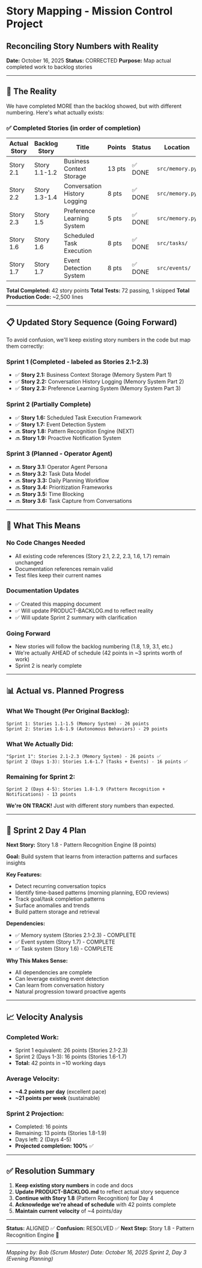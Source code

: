 # Story Mapping - Mission Control Project
## Reconciling Story Numbers with Reality

**Date:** October 16, 2025
**Status:** CORRECTED
**Purpose:** Map actual completed work to backlog stories

---

## 🎯 The Reality

We have completed MORE than the backlog showed, but with different numbering. Here's what actually exists:

### ✅ Completed Stories (in order of completion)

| Actual Story | Backlog Story | Title | Points | Status | Location |
|--------------|---------------|-------|--------|--------|----------|
| Story 2.1 | Story 1.1-1.2 | Business Context Storage | 13 pts | ✅ DONE | `src/memory.py` |
| Story 2.2 | Story 1.3-1.4 | Conversation History Logging | 8 pts | ✅ DONE | `src/memory.py` |
| Story 2.3 | Story 1.5 | Preference Learning System | 5 pts | ✅ DONE | `src/memory.py` |
| Story 1.6 | Story 1.6 | Scheduled Task Execution | 8 pts | ✅ DONE | `src/tasks/` |
| Story 1.7 | Story 1.7 | Event Detection System | 8 pts | ✅ DONE | `src/events/` |

**Total Completed:** 42 story points
**Total Tests:** 72 passing, 1 skipped
**Total Production Code:** ~2,500 lines

---

## 📋 Updated Story Sequence (Going Forward)

To avoid confusion, we'll keep existing story numbers in the code but map them correctly:

### Sprint 1 (Completed - labeled as Stories 2.1-2.3)
- ✅ **Story 2.1:** Business Context Storage (Memory System Part 1)
- ✅ **Story 2.2:** Conversation History Logging (Memory System Part 2)
- ✅ **Story 2.3:** Preference Learning System (Memory System Part 3)

### Sprint 2 (Partially Complete)
- ✅ **Story 1.6:** Scheduled Task Execution Framework
- ✅ **Story 1.7:** Event Detection System
- 🔜 **Story 1.8:** Pattern Recognition Engine (NEXT)
- 🔜 **Story 1.9:** Proactive Notification System

### Sprint 3 (Planned - Operator Agent)
- 🔜 **Story 3.1:** Operator Agent Persona
- 🔜 **Story 3.2:** Task Data Model
- 🔜 **Story 3.3:** Daily Planning Workflow
- 🔜 **Story 3.4:** Prioritization Frameworks
- 🔜 **Story 3.5:** Time Blocking
- 🔜 **Story 3.6:** Task Capture from Conversations

---

## 🔄 What This Means

### No Code Changes Needed
- All existing code references (Story 2.1, 2.2, 2.3, 1.6, 1.7) remain unchanged
- Documentation references remain valid
- Test files keep their current names

### Documentation Updates
- ✅ Created this mapping document
- ✅ Will update PRODUCT-BACKLOG.md to reflect reality
- ✅ Will update Sprint 2 summary with clarification

### Going Forward
- New stories will follow the backlog numbering (1.8, 1.9, 3.1, etc.)
- We're actually AHEAD of schedule (42 points in ~3 sprints worth of work)
- Sprint 2 is nearly complete

---

## 📊 Actual vs. Planned Progress

### What We Thought (Per Original Backlog):
```
Sprint 1: Stories 1.1-1.5 (Memory System) - 26 points
Sprint 2: Stories 1.6-1.9 (Autonomous Behaviors) - 29 points
```

### What We Actually Did:
```
"Sprint 1": Stories 2.1-2.3 (Memory System) - 26 points ✅
Sprint 2 (Days 1-3): Stories 1.6-1.7 (Tasks + Events) - 16 points ✅
```

### Remaining for Sprint 2:
```
Sprint 2 (Days 4-5): Stories 1.8-1.9 (Pattern Recognition + Notifications) - 13 points
```

**We're ON TRACK!** Just with different story numbers than expected.

---

## 🎯 Sprint 2 Day 4 Plan

**Next Story:** Story 1.8 - Pattern Recognition Engine (8 points)

**Goal:** Build system that learns from interaction patterns and surfaces insights

**Key Features:**
- Detect recurring conversation topics
- Identify time-based patterns (morning planning, EOD reviews)
- Track goal/task completion patterns
- Surface anomalies and trends
- Build pattern storage and retrieval

**Dependencies:**
- ✅ Memory system (Stories 2.1-2.3) - COMPLETE
- ✅ Event system (Story 1.7) - COMPLETE
- ✅ Task system (Story 1.6) - COMPLETE

**Why This Makes Sense:**
- All dependencies are complete
- Can leverage existing event detection
- Can learn from conversation history
- Natural progression toward proactive agents

---

## 📈 Velocity Analysis

### Completed Work:
- Sprint 1 equivalent: 26 points (Stories 2.1-2.3)
- Sprint 2 (Days 1-3): 16 points (Stories 1.6-1.7)
- **Total:** 42 points in ~10 working days

### Average Velocity:
- **~4.2 points per day** (excellent pace)
- **~21 points per week** (sustainable)

### Sprint 2 Projection:
- Completed: 16 points
- Remaining: 13 points (Stories 1.8-1.9)
- Days left: 2 (Days 4-5)
- **Projected completion: 100%** ✅

---

## ✅ Resolution Summary

1. **Keep existing story numbers** in code and docs
2. **Update PRODUCT-BACKLOG.md** to reflect actual story sequence
3. **Continue with Story 1.8** (Pattern Recognition) for Day 4
4. **Acknowledge we're ahead of schedule** with 42 points complete
5. **Maintain current velocity** of ~4 points/day

---

**Status:** ALIGNED ✅
**Confusion:** RESOLVED ✅
**Next Step:** Story 1.8 - Pattern Recognition Engine 🚀

---

*Mapping by: Bob (Scrum Master)*
*Date: October 16, 2025*
*Sprint 2, Day 3 (Evening Planning)*
